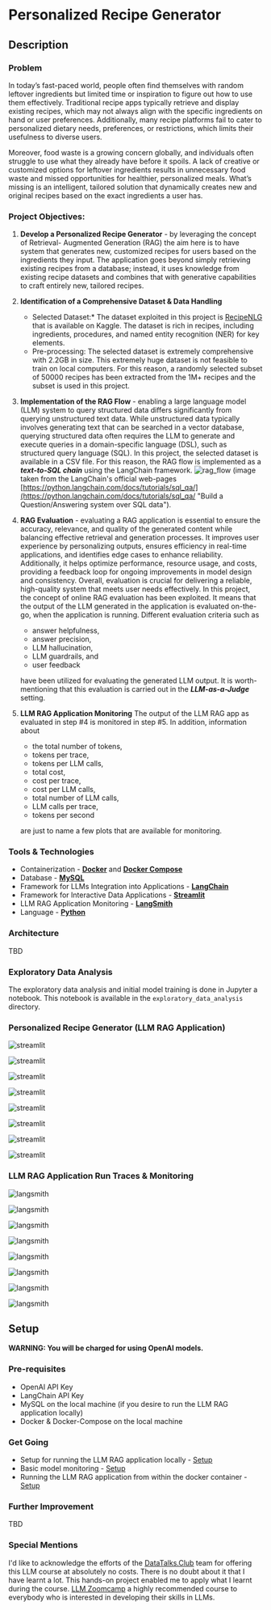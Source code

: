 # Personalized Recipe Generator

## Description

### Problem
In today’s fast-paced world, people often find themselves with random leftover ingredients but limited time or inspiration to figure out how to use them effectively. Traditional recipe apps typically retrieve and display existing recipes, which may not always align with the specific ingredients on hand or user preferences. Additionally, many recipe platforms fail to cater to personalized dietary needs, preferences, or restrictions, which limits their usefulness to diverse users.

Moreover, food waste is a growing concern globally, and individuals often struggle to use what they already have before it spoils. A lack of creative or customized options for leftover ingredients results in unnecessary food waste and missed opportunities for healthier, personalized meals. What’s missing is an intelligent, tailored solution that dynamically creates new and original recipes based on the exact ingredients a user has.

### Project Objectives:
1. **Develop a Personalized Recipe Generator** - by leveraging the concept of Retrieval-	Augmented Generation (RAG) the aim here is to have system that generates new, 	customized recipes for users based on the ingredients they input. The application goes 	beyond simply retrieving existing recipes from a database; instead, it uses knowledge 	from existing recipe datasets and combines that with generative capabilities to craft 	entirely new, tailored recipes.

2. **Identification of a Comprehensive Dataset & Data Handling**
	* Selected Dataset:* The dataset exploited in this project is [RecipeNLG](https://www.kaggle.com/datasets/saldenisov/recipenlg) that is available on Kaggle. The dataset is rich in recipes, including ingredients, procedures, and named entity recognition (NER) for key elements.
	* Pre-processing: The selected dataset is extremely comprehensive with 2.2GB in size. This extremely huge dataset is not feasible to train on local computers. For this reason, a randomly selected subset of 50000 recipes has been extracted from the 1M+ recipes and the subset is used in this project.

3. **Implementation of the RAG Flow** - enabling a large language model (LLM) system to 	query structured data differs significantly from querying unstructured text data. While 	unstructured data typically involves generating text that can be searched in a vector 	database, querying structured data often requires the LLM to generate and execute 	queries in a domain-specific language (DSL), such as structured query language (SQL).
	In this project, the selected dataset is available in a CSV file. For this reason, the RAG flow is implemented as a ***text-to-SQL chain*** using the LangChain framework.
	![rag_flow](images/text_to_sql_llm_rag_flow_1.png) (image taken from the LangChain's official web-pages [https://python.langchain.com/docs/tutorials/sql_qa/](https://python.langchain.com/docs/tutorials/sql_qa/ "Build a Question/Answering system over SQL data").

4. **RAG Evaluation** - evaluating a RAG application is essential to ensure the accuracy, 	relevance, and quality of the generated content while balancing effective retrieval and 	generation processes. It improves user experience by personalizing outputs, ensures 	efficiency in real-time applications, and identifies edge cases to enhance reliability. 	Additionally, it helps optimize performance, resource usage, and costs, providing a 	feedback loop for ongoing improvements in model design and consistency. Overall, 	evaluation is crucial for delivering a reliable, high-quality system that meets user 	needs effectively.
	In this project, the concept of online RAG evaluation has been exploited. It means that the output of the LLM generated in the application is evaluated on-the-go, when the application is running. Different evaluation criteria such as
	* answer helpfulness,
	* answer precision,
	* LLM hallucination,
	* LLM guardrails, and
	* user feedback

	have been utilized for evaluating the generated LLM output. It is worth-mentioning that this evaluation is carried out in the ***LLM-as-a-Judge*** setting.

5. **LLM RAG Application Monitoring** The output of the LLM RAG app as evaluated in step #4 	is monitored in step #5. In addition, information about 
	* the total number of tokens, 
	* tokens per trace, 
	* tokens per LLM calls,
	* total cost,
	* cost per trace,
	* cost per LLM calls,
	* total number of LLM calls,
	* LLM calls per trace,
	* tokens per second

	are just to name a few plots that are available for monitoring.

### Tools & Technologies

- Containerization - [**Docker**](https://www.docker.com) and [**Docker Compose**](https://docs.docker.com/compose/)
- Database - [**MySQL**](https://www.mysql.com/)
- Framework for LLMs Integration into Applications - [**LangChain**](https://www.langchain.com/)
- Framework for Interactive Data Applications - [**Streamlit**](https://streamlit.io/)
- LLM RAG Application Monitoring - [**LangSmith**](https://smith.langchain.com/)
- Language - [**Python**](https://www.python.org) 

### Architecture

TBD

### Exploratory Data Analysis
The exploratory data analysis and initial model training is done in Jupyter a notebook. This notebook is available in the `exploratory_data_analysis` directory. 


### Personalized Recipe Generator (LLM RAG Application)

![streamlit](images/streamlit_app_1.png)

![streamlit](images/streamlit_app_2.png)

![streamlit](images/streamlit_app_3.png)

![streamlit](images/streamlit_app_4.png)

![streamlit](images/streamlit_app_5.png)

![streamlit](images/streamlit_app_6.png)

![streamlit](images/streamlit_app_7.png)

![streamlit](images/streamlit_app_8.png)


### LLM RAG Application Run Traces & Monitoring

![langsmith](images/langsmith_traces_1.png)

![langsmith](images/langsmith_traces_2.png)

![langsmith](images/langsmith_monitor_1.png)

![langsmith](images/langsmith_monitor_2.png)

![langsmith](images/langsmith_monitor_3.png)

![langsmith](images/langsmith_monitor_4.png)

![langsmith](images/langsmith_dashboard_1.png)

![langsmith](images/langsmith_dashboard_2.png)


## Setup

**WARNING: You will be charged for using OpenAI models.**

### Pre-requisites

- OpenAI API Key
- LangChain API Key
- MySQL on the local machine (if you desire to run the LLM RAG application locally)
- Docker & Docker-Compose on the local machine

### Get Going

- Setup for running the LLM RAG application locally - [Setup](setup/local_project_setup.md)
- Basic model monitoring - [Setup](setup/monitoring.md)
- Running the LLM RAG application from within the docker container - [Setup](setup/containerization.md)

### Further Improvement

TBD

### Special Mentions
I'd like to acknowledge the efforts of the [DataTalks.Club](https://datatalks.club) team for offering this LLM course at absolutely no costs. There is no doubt about it that I have learnt a lot. This hands-on project enabled me to apply what I learnt during the course. [LLM Zoomcamp](https://github.com/DataTalksClub/llm-zoomcamp) a highly recommended course to everybody who is interested in developing their skills in LLMs. 